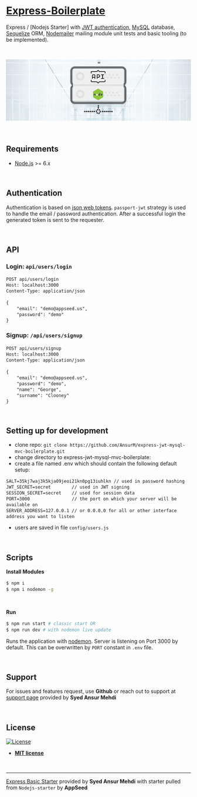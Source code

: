 # [Express-Boilerplate](https://github.com/AnsurM/express-jwt-mysql-mvc-boilerplate)

Express / [Nodejs Starter] with [JWT authentication](https://jwt.io/introduction/), [MySQL](https://www.mysql.com/) database, [Sequelize](http://docs.sequelizejs.com/) ORM, [Nodemailer](https://nodemailer.com/about/) mailing module unit tests and basic tooling (to be implemented).

<br />

![Open-Source Nodejs Starter - Product cover image.](https://github.com/app-generator/static/blob/master/products/boilerplate-code-nodejs-starter-cover.jpg?raw=true)

<br />

## Requirements

- [Node.js](https://nodejs.org/) >= 6.x

<br />

## Authentication

Authentication is based on [json web tokens](https://jwt.io). `passport-jwt` strategy is used to handle the email / password authentication.
After a successful login the generated token is sent to the requester.

<br />

## API

### Login: `api/users/login`

```
POST api/users/login
Host: localhost:3000
Content-Type: application/json

{
    "email": "demo@appseed.us",
    "password": "demo"
}
```

### Signup: `/api/users/signup`

```
POST api/users/signup
Host: localhost:3000
Content-Type: application/json

{
    "email": "demo@appseed.us",
    "password": "demo",
    "name": "George",
    "surname": "Clooney"
}
```

<br />

## Setting up for development

- clone repo: `git clone https://github.com/AnsurM/express-jwt-mysql-mvc-boilerplate.git`
- change directory to express-jwt-mysql-mvc-boilerplate:
- create a file named .env which should contain the following default setup:

```
SALT=35kj7waj3k5kja09jeoi21kn0pg13iuhlkn // used in password hashing
JWT_SECRET=secret        // used in JWT signing
SESSION_SECRET=secret    // used for session data
PORT=3000                // the port on which your server will be available on
SERVER_ADDRESS=127.0.0.1 // or 0.0.0.0 for all or other interface address you want to listen
```

- users are saved in file `config/users.js`

<br />

## Scripts

**Install Modules**

```bash
$ npm i
$ npm i nodemon -g
```

<br />

**Run**

```bash
$ npm run start # classic start OR
$ npm run dev # with nodemon live update
```

Runs the application with [nodemon]("https://nodemon.io/"). Server is listening on Port 3000 by default. This can be overwritten by `PORT` constant in `.env` file.

<br />

## Support

For issues and features request, use **Github** or reach out to support at [support page](ansurmehdi@gmail.com) provided by **Syed Ansur Mehdi**

<br />

## License

[![License](http://img.shields.io/:license-mit-blue.svg?style=flat-square)](http://badges.mit-license.org)

- **[MIT license](http://opensource.org/licenses/mit-license.php)**

<br />

---

[Express Basic Starter](https://appseed.us/boilerplate-code/nodejs-starter) provided by **Syed Ansur Mehdi** with starter pulled from `Nodejs-starter` by **AppSeed**
